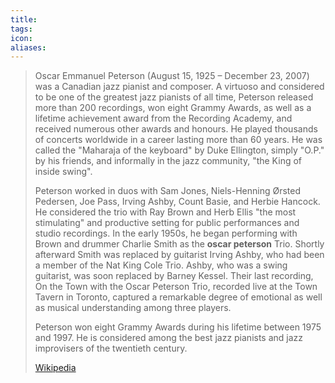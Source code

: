 ```yaml
---
title: 
tags: 
icon: 
aliases: 
---
```

> Oscar Emmanuel Peterson  (August 15, 1925 – December 23, 2007) was a Canadian jazz pianist and composer. A virtuoso and considered to be one of the greatest jazz pianists of all time, Peterson released more than 200 recordings, won eight Grammy Awards, as well as a lifetime achievement award from the Recording Academy, and received numerous other awards and honours. He played thousands of concerts worldwide in a career lasting more than 60 years. He was called the "Maharaja of the keyboard" by Duke Ellington, simply "O.P." by his friends, and informally in the jazz community, "the King of inside swing".
>
> Peterson worked in duos with Sam Jones, Niels-Henning Ørsted Pedersen, Joe Pass, Irving Ashby, Count Basie, and Herbie Hancock. He considered the trio with Ray Brown and Herb Ellis "the most stimulating" and productive setting for public performances and studio recordings. In the early 1950s, he began performing with Brown and drummer Charlie Smith as the **oscar peterson** Trio. Shortly afterward Smith was replaced by guitarist Irving Ashby, who had been a member of the Nat King Cole Trio. Ashby, who was a swing guitarist, was soon replaced by Barney Kessel. Their last recording, On the Town with the Oscar Peterson Trio, recorded live at the Town Tavern in Toronto, captured a remarkable degree of emotional as well as musical understanding among three players.
>
> Peterson won eight Grammy Awards during his lifetime between 1975 and 1997. He is considered among the best jazz pianists and jazz improvisers of the twentieth century.
>
> [Wikipedia](https://en.wikipedia.org/wiki/Oscar%20Peterson)